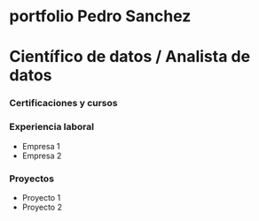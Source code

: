 # portfolio Pedro Sanchez

# Científico de datos / Analista de datos
### Certificaciones y cursos
### Experiencia laboral
- Empresa 1
- Empresa 2

### Proyectos
- Proyecto 1
- Proyecto 2

  
